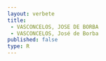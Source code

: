 ```yaml
---
layout: verbete
title:
 - VASCONCELOS, JOSE DE BORBA
 - VASCONCELOS, José de Borba
published: false
type: R
---
```


